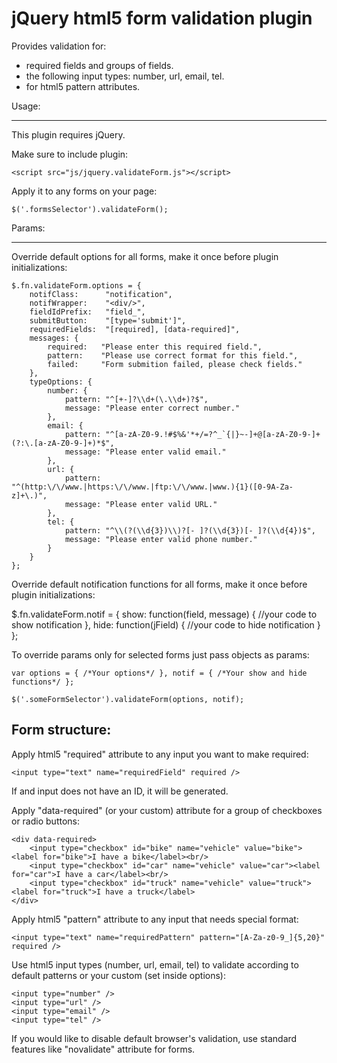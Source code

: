 jQuery html5 form validation plugin
===

Provides validation for:
- required fields and groups of fields.
- the following input types: number, url, email, tel.
- for html5 pattern attributes.


Usage:
___

This plugin requires jQuery.

Make sure to include plugin:

    <script src="js/jquery.validateForm.js"></script>

Apply it to any forms on your page:

    $('.formsSelector').validateForm();


Params:
___    

Override default options for all forms, make it once before plugin initializations:

    $.fn.validateForm.options = {
        notifClass:      "notification",
        notifWrapper:    "<div/>",
        fieldIdPrefix:   "field_",
        submitButton:    "[type='submit']",
        requiredFields:  "[required], [data-required]",
        messages: {
            required:   "Please enter this required field.",
            pattern:    "Please use correct format for this field.",
            failed:     "Form submition failed, please check fields."
        },
        typeOptions: {
            number: {
                pattern: "^[+-]?\\d+(\.\\d+)?$",
                message: "Please enter correct number."
            },
            email: {
                pattern: "^[a-zA-Z0-9.!#$%&'*+/=?^_`{|}~-]+@[a-zA-Z0-9-]+(?:\.[a-zA-Z0-9-]+)*$",
                message: "Please enter valid email."
            },
            url: {
                pattern: "^(http:\/\/www.|https:\/\/www.|ftp:\/\/www.|www.){1}([0-9A-Za-z]+\.)",
                message: "Please enter valid URL."
            },
            tel: {
                pattern: "^\\(?(\\d{3})\\)?[- ]?(\\d{3})[- ]?(\\d{4})$",
                message: "Please enter valid phone number."
            }
        }
    };

Override default notification functions for all forms, make it once before plugin initializations:

$.fn.validateForm.notif = {
    show: function(field, message) {
        //your code to show notification
    },
    hide: function(jField) {
        //your code to hide notification
    } 
};

To override params only for selected forms just pass objects as params:

    var options = { /*Your options*/ }, notif = { /*Your show and hide functions*/ };

    $('.someFormSelector').validateForm(options, notif);


Form structure:
---

Apply html5 "required" attribute to any input you want to make required:

    <input type="text" name="requiredField" required />

If and input does not have an ID, it will be generated.


Apply "data-required" (or your custom) attribute for a group of checkboxes or radio buttons:

    <div data-required>
        <input type="checkbox" id="bike" name="vehicle" value="bike"><label for="bike">I have a bike</label><br/>
        <input type="checkbox" id="car" name="vehicle" value="car"><label for="car">I have a car</label><br/> 
        <input type="checkbox" id="truck" name="vehicle" value="truck"><label for="truck">I have a truck</label> 
    </div>


Apply html5 "pattern" attribute to any input that needs special format:

    <input type="text" name="requiredPattern" pattern="[A-Za-z0-9_]{5,20}" required />


Use html5 input types (number, url, email, tel) to validate according to default patterns or your custom (set inside options):

    <input type="number" />
    <input type="url" />
    <input type="email" />
    <input type="tel" />

If you would like to disable default browser's validation, use standard features like "novalidate" attribute for forms.







